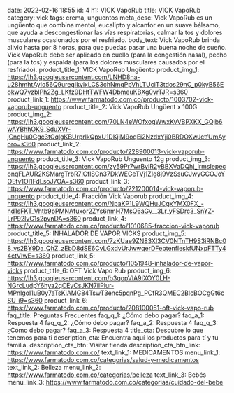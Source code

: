 date: 2022-02-16 18:55
id: 4
h1: VICK VapoRub
title: VICK VapoRub
category: vick
tags: crema, unguentos
meta_desc: Vick VapoRub es un ungüento que combina mentol, eucalipto y alcanfor en un suave bálsamo, que ayuda a descongestionar las vías respiratorias, calmar la tos y dolores musculares ocasionados por el resfriado.
body_text: Vick VapoRub brinda alivio hasta por 8 horas, para que puedas pasar una buena noche de sueño. Vick VapoRub debe ser aplicado en cuello (para la congestión nasal), pecho (para la tos) y espalda (para los dolores musculares causados por el resfriado).
product_title_1: VICK VapoRub Ungüento
product_img_1: https://lh3.googleusercontent.com/LNHD8na-u28hmhtAyIo56Q9uregIkyixLCS3chNmqPpVhLTUciT3tdos29nC_p0kyB56EokwQ7vzblPh2Zg_LKfz9DHtTWFW4DbmeuKBXg0vrTJR=s360
product_link_1: https://www.farmatodo.com.co/producto/1003702-vick-vaporub-unguento
product_title_2: Vick VapoRub Ungüent x 100G
product_img_2: https://lh3.googleusercontent.com/70LN4eWOfxogWwxKvVBPXKX_GQjb6wAYBhhOK9_SduXVr-jCngHu0Ggc3tOqlgKBUrprlkQpxU1DKjiM9oqEi2NzdxYji0BRDOXwJctfUmAyoro=s360
product_link_2: https://www.farmatodo.com.co/producto/228900013-vick-vaporub-unguento
product_title_3: Vick VapoRub Unguento 12g
product_img_3: https://lh3.googleusercontent.com/zy59Pr7wrByiR2yBBXVaDQhj_lrmsIepeconqFLAUR2KSMargTrbR7lCflSCn37DkWEGeTVj1ZIg8j9VzSsuCJwyGCOJoYOEtv1OI1FdLsoJ7OA=s360
product_link_3: https://www.farmatodo.com.co/producto/221200014-vick-vaporub-unguento
product_title_4: Fracción Vick Vaporub
product_img_4: https://lh3.googleusercontent.com/NpaKP1L9WQHuJCgxYMX0FX_-nd1sFKT_Vhtb9pPMNAfuxor2ZYs6nmH7MsQ6aGv__3Lr_yFSDrc3_SnYZ-LrP92lvC1s2pvnDA=s360
product_link_4: https://www.farmatodo.com.co/producto/1010685-fraccion-vick-vaporub
product_title_5: INHALADOR DE VAPOR VICKS
product_img_5: https://lh3.googleusercontent.com/7zKUae9ZN83Xl3CV0NTnTH9S3iRNBc08_vs2BY9Da_QhZ_zEbD8dSE6CvLGxdvUrJwwqerDFeptenfleskfUNxpFTTy44ctVIwE=s360
product_link_5: https://www.farmatodo.com.co/producto/1051948-inhalador-de-vapor-vicks
product_title_6: OFT Vick Vapo Rub
product_img_6: https://lh3.googleusercontent.com/b3qopVlA9IXOY0LH-NGrcLudpY6hya2qCEyCsJKN7iIPlur-MPnlgoI1uB0y7aTsKiAMG84TswT3enc5pqnPg_PCfR3QMEC2BIcBOCgGt6cSU_i9=s360
product_link_6: https://www.farmatodo.com.co/producto/208100051-oft-vick-vapo-rub
faq_title: Preguntas Frecuentes
faq_q_1: ¿Cómo debo pagar?
faq_a_1: Respuesta 4
faq_q_2: ¿Cómo debo pagar?
faq_a_2: Respuesta 4
faq_q_3: ¿Cómo debo pagar?
faq_a_3: Respuesta 4
title_cta: Descubre lo que tenemos para ti
description_cta: Encuentra aquí los productos para tí y tu familia.
description_cta_btn: Visitar tienda
description_cta_btn_link: https://www.farmatodo.com.co/
text_link_1: MEDICAMENTOS
menu_link_1: https://www.farmatodo.com.co/categorias/salud-y-medicamentos
text_link_2: Belleza
menu_link_2: https://www.farmatodo.com.co/categorias/belleza
text_link_3: Bebés
menu_link_3: https://www.farmatodo.com.co/categorias/cuidado-del-bebe
